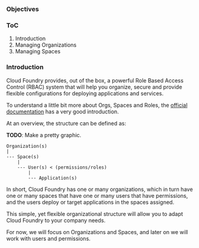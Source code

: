 ### Objectives

### ToC

1. Introduction
2. Managing Organizations
3. Managing Spaces

### Introduction

Cloud Foundry provides, out of the box, a powerful Role Based Access Control (RBAC) system that will help you organize, secure and provide flexible configurations for deploying applications and services.

To understand a little bit more about Orgs, Spaces and Roles, the [official documentation](https://docs.cloudfoundry.org/concepts/roles.html) has a very good introduction.

At an overview, the structure can be defined as:

**TODO**: Make a pretty graphic.

```
Organization(s)
|
--- Space(s)
    |
    --- User(s) < (permissions/roles)
        |
        --- Application(s)
```

In short, Cloud Foundry has one or many organizations, which in turn have one or many spaces that have one or many users that have permissions, and the users deploy or target applications in the spaces assigned.

This simple, yet flexible organizational structure will allow you to adapt Cloud Foundry to your company needs.

For now, we will focus on Organizations and Spaces, and later on we will work with users and permissions.
